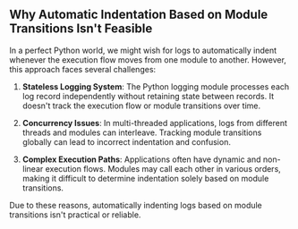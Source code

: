 ## Why Automatic Indentation Based on Module Transitions Isn't Feasible

In a perfect Python world, we might wish for logs to automatically indent whenever the execution flow moves from one module to another. However, this approach faces several challenges:

1. **Stateless Logging System**: The Python logging module processes each log record independently without retaining state between records. It doesn't track the execution flow or module transitions over time.

2. **Concurrency Issues**: In multi-threaded applications, logs from different threads and modules can interleave. Tracking module transitions globally can lead to incorrect indentation and confusion.

3. **Complex Execution Paths**: Applications often have dynamic and non-linear execution flows. Modules may call each other in various orders, making it difficult to determine indentation solely based on module transitions.

Due to these reasons, automatically indenting logs based on module transitions isn't practical or reliable.
